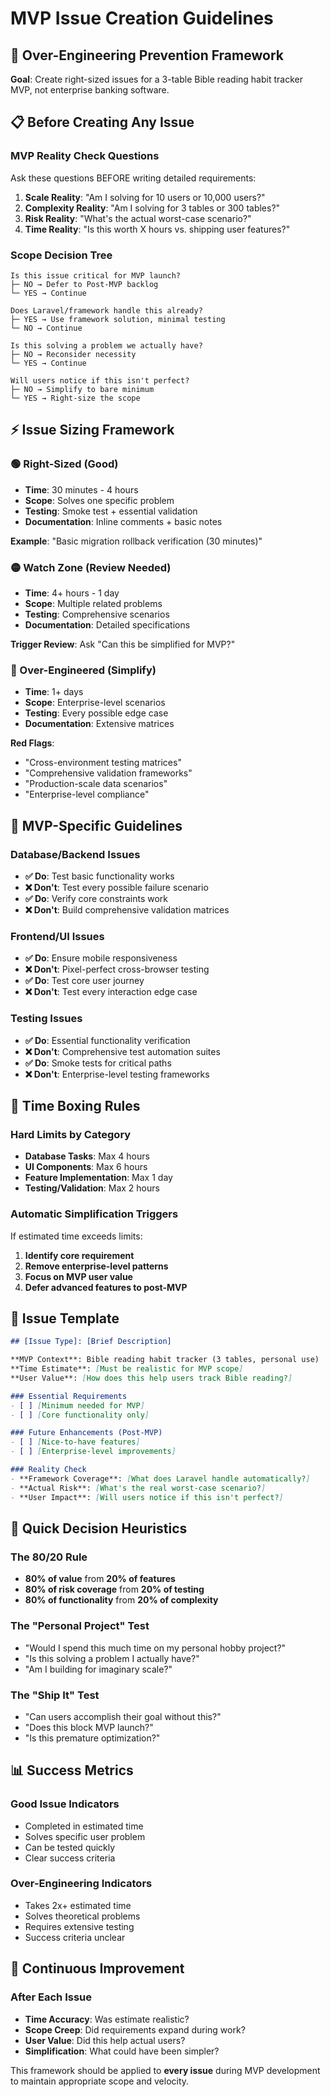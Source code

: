 # MVP Issue Creation Guidelines

## 🎯 Over-Engineering Prevention Framework

**Goal**: Create right-sized issues for a 3-table Bible reading habit tracker MVP, not enterprise banking software.

## 📋 Before Creating Any Issue

### **MVP Reality Check Questions**
Ask these questions BEFORE writing detailed requirements:

1. **Scale Reality**: "Am I solving for 10 users or 10,000 users?"
2. **Complexity Reality**: "Am I solving for 3 tables or 300 tables?"
3. **Risk Reality**: "What's the actual worst-case scenario?"
4. **Time Reality**: "Is this worth X hours vs. shipping user features?"

### **Scope Decision Tree**

```
Is this issue critical for MVP launch? 
├─ NO → Defer to Post-MVP backlog
└─ YES → Continue

Does Laravel/framework handle this already?
├─ YES → Use framework solution, minimal testing
└─ NO → Continue

Is this solving a problem we actually have?
├─ NO → Reconsider necessity
└─ YES → Continue

Will users notice if this isn't perfect?
├─ NO → Simplify to bare minimum
└─ YES → Right-size the scope
```

## ⚡ Issue Sizing Framework

### **🟢 Right-Sized (Good)**
- **Time**: 30 minutes - 4 hours
- **Scope**: Solves one specific problem
- **Testing**: Smoke test + essential validation
- **Documentation**: Inline comments + basic notes

**Example**: "Basic migration rollback verification (30 minutes)"

### **🟡 Watch Zone (Review Needed)**
- **Time**: 4+ hours - 1 day
- **Scope**: Multiple related problems
- **Testing**: Comprehensive scenarios
- **Documentation**: Detailed specifications

**Trigger Review**: Ask "Can this be simplified for MVP?"

### **🔴 Over-Engineered (Simplify)**
- **Time**: 1+ days
- **Scope**: Enterprise-level scenarios
- **Testing**: Every possible edge case
- **Documentation**: Extensive matrices

**Red Flags**:
- "Cross-environment testing matrices"
- "Comprehensive validation frameworks"
- "Production-scale data scenarios"
- "Enterprise-level compliance"

## 🎯 MVP-Specific Guidelines

### **Database/Backend Issues**
- **✅ Do**: Test basic functionality works
- **❌ Don't**: Test every possible failure scenario
- **✅ Do**: Verify core constraints work
- **❌ Don't**: Build comprehensive validation matrices

### **Frontend/UI Issues**
- **✅ Do**: Ensure mobile responsiveness
- **❌ Don't**: Pixel-perfect cross-browser testing
- **✅ Do**: Test core user journey
- **❌ Don't**: Test every interaction edge case

### **Testing Issues**
- **✅ Do**: Essential functionality verification
- **❌ Don't**: Comprehensive test automation suites
- **✅ Do**: Smoke tests for critical paths
- **❌ Don't**: Enterprise-level testing frameworks

## 📏 Time Boxing Rules

### **Hard Limits by Category**
- **Database Tasks**: Max 4 hours
- **UI Components**: Max 6 hours  
- **Feature Implementation**: Max 1 day
- **Testing/Validation**: Max 2 hours

### **Automatic Simplification Triggers**
If estimated time exceeds limits:
1. **Identify core requirement**
2. **Remove enterprise-level patterns**
3. **Focus on MVP user value**
4. **Defer advanced features to post-MVP**

## 🚀 Issue Template

```markdown
## [Issue Type]: [Brief Description]

**MVP Context**: Bible reading habit tracker (3 tables, personal use)
**Time Estimate**: [Must be realistic for MVP scope]
**User Value**: [How does this help users track Bible reading?]

### Essential Requirements
- [ ] [Minimum needed for MVP]
- [ ] [Core functionality only]

### Future Enhancements (Post-MVP)
- [ ] [Nice-to-have features]
- [ ] [Enterprise-level improvements]

### Reality Check
- **Framework Coverage**: [What does Laravel handle automatically?]
- **Actual Risk**: [What's the real worst-case scenario?]
- **User Impact**: [Will users notice if this isn't perfect?]
```

## 🎲 Quick Decision Heuristics

### **The 80/20 Rule**
- **80% of value** from **20% of features**
- **80% of risk coverage** from **20% of testing**
- **80% of functionality** from **20% of complexity**

### **The "Personal Project" Test**
- "Would I spend this much time on my personal hobby project?"
- "Is this solving a problem I actually have?"
- "Am I building for imaginary scale?"

### **The "Ship It" Test**
- "Can users accomplish their goal without this?"
- "Does this block MVP launch?"
- "Is this premature optimization?"

## 📊 Success Metrics

### **Good Issue Indicators**
- Completed in estimated time
- Solves specific user problem
- Can be tested quickly
- Clear success criteria

### **Over-Engineering Indicators**
- Takes 2x+ estimated time
- Solves theoretical problems
- Requires extensive testing
- Success criteria unclear

## 🔄 Continuous Improvement

### **After Each Issue**
- **Time Accuracy**: Was estimate realistic?
- **Scope Creep**: Did requirements expand during work?
- **User Value**: Did this help actual users?
- **Simplification**: What could have been simpler?

This framework should be applied to **every issue** during MVP development to maintain appropriate scope and velocity. 